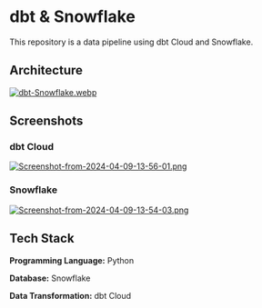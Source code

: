 
# dbt & Snowflake

This repository is a data pipeline using dbt Cloud and Snowflake.

## Architecture

[![dbt-Snowflake.webp](https://i.postimg.cc/rsnKPTF1/dbt-Snowflake.webp)](https://postimg.cc/xNmfXWm8)

## Screenshots

### dbt Cloud

[![Screenshot-from-2024-04-09-13-56-01.png](https://i.postimg.cc/Tw9wKDF2/Screenshot-from-2024-04-09-13-56-01.png)](https://postimg.cc/r0DcbKq7)

### Snowflake

[![Screenshot-from-2024-04-09-13-54-03.png](https://i.postimg.cc/vm5DdjvV/Screenshot-from-2024-04-09-13-54-03.png)](https://postimg.cc/675BrMgW)

## Tech Stack

**Programming Language:** Python

**Database:** Snowflake

**Data Transformation:** dbt Cloud
